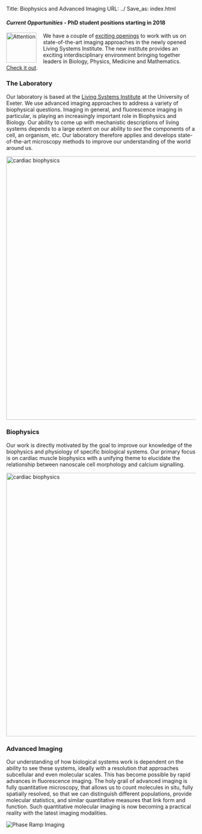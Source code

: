 Title: Biophysics and Advanced Imaging
URL: ../
Save_as: index.html

#### _Current Opportunities_ - PhD student positions starting in 2018

<img style="float:left; border-right:18px solid white" width="80" src="/images/logos/Achtung.png" alt="Attention"> We have a couple of [exciting openings](/pages/openings.html) to work with us on state-of-the-art imaging approaches in the
newly opened Living Systems Institute. The new institute provides an exciting interdisciplinary
environment bringing together leaders in Biology, Physics, Medicine and Mathematics. [Check it out](/pages/openings).

### The Laboratory

Our laboratory is based at the [Living Systems Institute](http://www.exeter.ac.uk/livingsystems/) at the University of
Exeter. We use advanced imaging approaches to address a variety of biophysical questions. Imaging in general, and
fluorescence imaging in particular, is playing an increasingly important role in Biophysics and Biology. Our ability
to come up with mechanistic descriptions of living systems depends to a large extent on our ability to _see_ the
components of a cell, an organism, etc. Our laboratory therefore applies and develops state-of-the-art
microscopy methods to improve our understanding of the world around us.

<img width="700" src="/images/research/TIRF-myocyte700pix.png" alt="cardiac biophysics">

### Biophysics

Our work is directly motivated by the goal to improve our knowledge of the biophysics and physiology of specific biological systems. Our primary focus is on cardiac muscle biophysics with a unifying theme to elucidate the relationship between nanoscale cell morphology and calcium signalling.

<img width="700" src="/images/research/myocyte-gallery800pix.png" alt="cardiac biophysics">

### Advanced Imaging

Our understanding of how biological systems work is  dependent on the ability to see these systems, ideally with a resolution that approaches subcellular and even molecular scales. This has become possible by rapid advances in fluorescence imaging. The holy grail of advanced imaging is fully quantitative microscopy, that allows us to count molecules in situ, fully spatially resolved, so that we can distinguish different populations, provide molecular statistics, and similar quantitative measures that link form and function. Such quantitative molecular imaging is now becoming a practical reality with the latest imaging modalities.

<img src="/images/research/PRILM-3d.png" alt="Phase Ramp Imaging">
